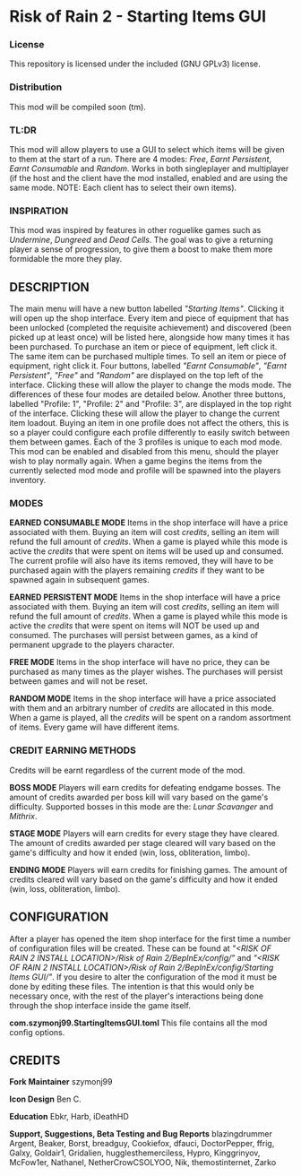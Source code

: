 # Risk of Rain 2 - Starting Items GUI

### License
This repository is licensed under the included (GNU GPLv3) license.

### Distribution
This mod will be compiled soon (tm).

### TL:DR
This mod will allow players to use a GUI to select which items will be given to them at the start of a run. There are 4 modes: *Free*, *Earnt Persistent*, *Earnt Consumable* and *Random*. Works in both singleplayer and multiplayer (if the host and the client have the mod installed, enabled and are using the same mode. NOTE: Each client has to select their own items).

### INSPIRATION
This mod was inspired by features in other roguelike games such as *Undermine*, *Dungreed* and *Dead Cells*. The goal was to give a returning player a sense of progression, to give them a boost to make them more formidable the more they play.

## DESCRIPTION
The main menu will have a new button labelled *"Starting Items"*. Clicking it will open up the shop interface. Every item and piece of equipment that has been unlocked (completed the requisite achievement) and discovered (been picked up at least once) will be listed here, alongside how many times it has been purchased. To purchase an item or piece of equipment, left click it. The same item can be purchased multiple times. To sell an item or piece of equipment, right click it. Four buttons, labelled *"Earnt Consumable"*, *"Earnt Persistent"*, *"Free"* and *"Random"* are displayed on the top left of the interface. Clicking these will allow the player to change the mods mode. The differences of these four modes are detailed below. Another three buttons, labelled "Profile: 1", "Profile: 2" and "Profile: 3", are displayed in the top right of the interface. Clicking these will allow the player to change the current item loadout. Buying an item in one profile does not affect the others, this is so a player could configure each profile differently to easily switch between them between games. Each of the 3 profiles is unique to each mod mode. This mod can be enabled and disabled from this menu, should the player wish to play normally again. When a game begins the items from the currently selected mod mode and profile will be spawned into the players inventory.

### MODES

**EARNED CONSUMABLE MODE**
Items in the shop interface will have a price associated with them. Buying an item will cost *credits*, selling an item will refund the full amount of *credits*. When a game is played while this mode is active the *credits* that were spent on items will be used up and consumed. The current profile will also have its items removed, they will have to be purchased again with the players remaining *credits* if they want to be spawned again in subsequent games.

**EARNED PERSISTENT MODE**
Items in the shop interface will have a price associated with them. Buying an item will cost *credits*, selling an item will refund the full amount of *credits*. When a game is played while this mode is active the *credits* that were spent on items will NOT be used up and consumed. The purchases will persist between games, as a kind of permanent upgrade to the players character.

**FREE MODE**
Items in the shop interface will have no price, they can be purchased as many times as the player wishes. The purchases will persist between games and will not be reset.

**RANDOM MODE**
Items in the shop interface will have a price associated with them and an arbitrary number of *credits* are allocated in this mode. When a game is played, all the *credits* will be spent on a random assortment of items. Every game will have different items.

### CREDIT EARNING METHODS
Credits will be earnt regardless of the current mode of the mod. 

**BOSS MODE**
Players will earn credits for defeating endgame bosses. The amount of credits awarded per boss kill will vary based on the game's difficulty. Supported bosses in this mode are the: *Lunar Scavanger* and *Mithrix*.

**STAGE MODE**
Players will earn credits for every stage they have cleared. The amount of credits awarded per stage cleared will vary based on the game's difficulty and how it ended (win, loss, obliteration, limbo).

**ENDING MODE**
Players will earn credits for finishing games. The amount of credits cleared will vary based on the game's difficulty and how it ended (win, loss, obliteration, limbo).

## CONFIGURATION
After a player has opened the item shop interface for the first time a number of configuration files will be created. These can be found at *"<RISK OF RAIN 2 INSTALL LOCATION>/Risk of Rain 2/BepInEx/config/"* and *"<RISK OF RAIN 2 INSTALL LOCATION>/Risk of Rain 2/BepInEx/config/Starting Items GUI/"*. If you desire to alter the configuration of the mod it must be done by editing these files. The intention is that this would only be necessary once, with the rest of the player's interactions being done through the shop interface inside the game itself.

**com.szymonj99.StartingItemsGUI.toml**
This file contains all the mod config options.

## CREDITS

**Fork Maintainer**
szymonj99

**Icon Design**
Ben C.

**Education**
Ebkr, Harb, iDeathHD

**Support, Suggestions, Beta Testing and Bug Reports**
blazingdrummer
Argent, Beaker, Borst, breadguy, Cookiefox, dfauci, DoctorPepper, ffrig, Galxy, Goldair1, Gridalien, hugglesthemerciless, Hypro, Kinggrinyov, McFow1er, Nathanel, NetherCrowCSOLYOO, Nik, themostinternet, Zarko